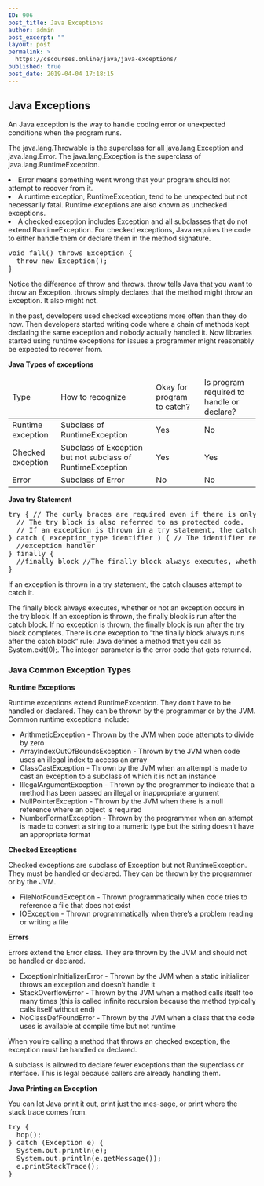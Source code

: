 ```yaml
---
ID: 906
post_title: Java Exceptions
author: admin
post_excerpt: ""
layout: post
permalink: >
  https://cscourses.online/java/java-exceptions/
published: true
post_date: 2019-04-04 17:18:15
---
```

<h2>Java Exceptions</h2>
<p>An Java exception is the way to handle coding error or unexpected conditions when the program runs. </p>
<p>The java.lang.Throwable is the superclass for all java.lang.Exception and java.lang.Error. The java.lang.Exception is the superclass of java.lang.RuntimeException.</p>
<li>Error means something went wrong that your program should not attempt to recover from it.</li>
<li>A runtime exception, RuntimeException, tend to be unexpected but not necessarily fatal. Runtime exceptions are also known as unchecked exceptions. </li>
<li>A checked exception includes Exception and all subclasses that do not extend
RuntimeException. For checked exceptions, Java requires the code to either handle them or declare them in the method signature.</li>
<pre>
void fall() throws Exception {
  throw new Exception();
}
</pre>
<p>Notice the difference of throw and throws. throw tells Java that you want to
throw an Exception. throws simply declares that the method might throw an Exception. It
also might not.</p>
<p>In the past, developers used checked exceptions more often than they do now. 
Then developers started writing code where a chain of methods kept
declaring the same exception and nobody actually handled it. Now libraries started
using runtime exceptions for issues a programmer might reasonably be expected to
recover from. </p>
<b>Java Types of exceptions</b>
<table>
<thead>
<tr><td>Type</td><td>How to recognize</td><td>Okay for program to catch?</td><td>Is program required to handle or declare?</td></tr>
</thead>
<tbody>
<tr><td>Runtime exception</td><td>Subclass of RuntimeException</td><td>Yes</td><td>No</td></tr>
<tr><td>Checked exception</td><td>Subclass of Exception but not subclass of RuntimeException</td><td>Yes</td><td>Yes</td></tr>
<tr><td>Error</td><td>Subclass of Error</td><td>No</td><td>No</td></tr>
</tbody>
</table>

<b>Java try Statement</b>
<pre>
try { // The curly braces are required even if there is only one statement inside the code blocks. 
  // The try block is also referred to as protected code.
  // If an exception is thrown in a try statement, the catch clauses attempt to catch it.
} catch ( exception_type identifier ) { // The identifier refers to the caught exception object.
  //exception handler
} finally {
  //finally block //The finally block always executes, whether or not an exception occurs in the try block.
}
</pre>
<p>If an exception is thrown in a try statement, the catch clauses attempt to catch it.</p>
<p>The finally block always executes, whether or not an exception occurs in the try block.
If an exception is thrown, the finally block is run after the catch block. 
If no exception is thrown, the finally block is run after the try block completes.
There is one exception to “the finally block always runs after the catch block” rule:
Java defines a method that you call as System.exit(0);. The integer parameter is the
error code that gets returned.</p>

<h3>Java Common Exception Types</h3>
<b>Runtime Exceptions</b>
<p>Runtime exceptions extend RuntimeException. They don’t have to be handled or declared.
They can be thrown by the programmer or by the JVM. Common runtime exceptions include:</p>
<ul>
<li>ArithmeticException - Thrown by the JVM when code attempts to divide by zero</li>
<li>ArrayIndexOutOfBoundsException - Thrown by the JVM when code uses an illegal index to access an array</li>
<li>ClassCastException - Thrown by the JVM when an attempt is made to cast an exception to a subclass of which it is not an instance</li>
<li>IllegalArgumentException - Thrown by the programmer to indicate that a method has been passed an illegal or inappropriate argument</li>
<li>NullPointerException - Thrown by the JVM when there is a null reference where an object is required</li>
<li>NumberFormatException - Thrown by the programmer when an attempt is made to convert a string to a numeric type but the string doesn’t have an appropriate format</li>
</ul>

<b>Checked Exceptions</b>
<p>Checked exceptions are subclass of Exception but not RuntimeException. They
must be handled or declared. They can be thrown by the programmer or by the JVM.</p>
<ul>
<li>FileNotFoundException - Thrown programmatically when code tries to reference a file that does not exist</li>
<li>IOException - Thrown programmatically when there’s a problem reading or writing a file</li>
</ul>

<b>Errors</b>
<p>Errors extend the Error class. They are thrown by the JVM and should not be handled or declared.</p>
<ul>
<li>ExceptionInInitializerError - Thrown by the JVM when a static initializer throws an exception and doesn’t handle it</li>
<li>StackOverflowError - Thrown by the JVM when a method calls itself too many times (this is called infinite recursion because the method typically calls itself without end)</li>
<li>NoClassDefFoundError - Thrown by the JVM when a class that the code uses is available at compile time but not runtime</li>
</ul>
<p>When you’re calling a method that throws an checked exception, the exception
must be handled or declared.</p>
<p>A subclass is allowed to declare fewer exceptions than the superclass or interface. This is legal because callers are already handling them.</p>

<b>Java Printing an Exception</b>
<p>You can let Java print it out, print just the mes-sage, or print where the stack trace comes from.</p>
<pre>
try {
  hop();
} catch (Exception e) {
  System.out.println(e);
  System.out.println(e.getMessage());
  e.printStackTrace();
}
</pre>